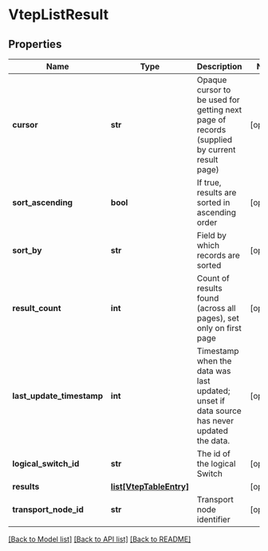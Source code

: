# VtepListResult

## Properties
Name | Type | Description | Notes
------------ | ------------- | ------------- | -------------
**cursor** | **str** | Opaque cursor to be used for getting next page of records (supplied by current result page) | [optional] 
**sort_ascending** | **bool** | If true, results are sorted in ascending order | [optional] 
**sort_by** | **str** | Field by which records are sorted | [optional] 
**result_count** | **int** | Count of results found (across all pages), set only on first page | [optional] 
**last_update_timestamp** | **int** | Timestamp when the data was last updated; unset if data source has never updated the data. | [optional] 
**logical_switch_id** | **str** | The id of the logical Switch | [optional] 
**results** | [**list[VtepTableEntry]**](VtepTableEntry.md) |  | [optional] 
**transport_node_id** | **str** | Transport node identifier | [optional] 

[[Back to Model list]](../README.md#documentation-for-models) [[Back to API list]](../README.md#documentation-for-api-endpoints) [[Back to README]](../README.md)

